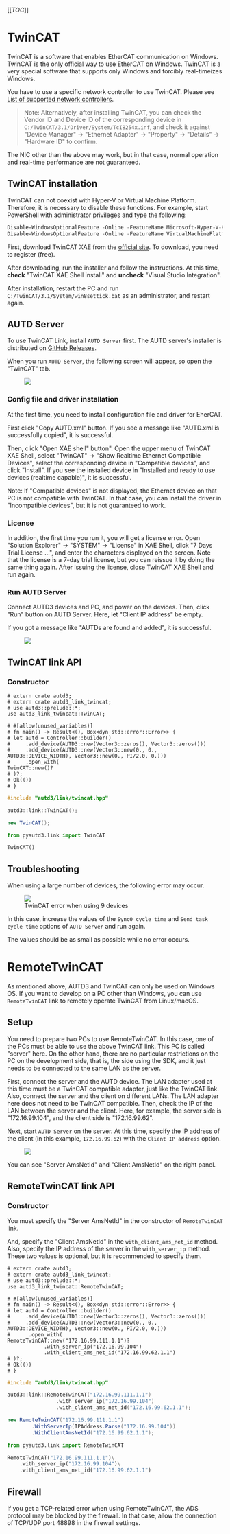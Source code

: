 [[_TOC_]]

# TwinCAT

TwinCAT is a software that enables EtherCAT communication on Windows.
TwinCAT is the only official way to use EtherCAT on Windows.
TwinCAT is a very special software that supports only Windows and forcibly real-timeizes Windows.

You have to use a specific network controller to use TwinCAT.
Please see [List of supported network controllers](https://infosys.beckhoff.com/english.php?content=../content/1033/tc3_overview/9309844363.html&id=).

> Note: Alternatively, after installing TwinCAT, you can check the Vendor ID and Device ID of the corresponding device in `C:/TwinCAT/3.1/Driver/System/TcI8254x.inf`, and check it against "Device Manager" → "Ethernet Adapter" → "Property" → "Details" → "Hardware ID" to confirm.

The NIC other than the above may work, but in that case, normal operation and real-time performance are not guaranteed.

## TwinCAT installation

TwinCAT can not coexist with Hyper-V or Virtual Machine Platform.
Therefore, it is necessary to disable these functions.
For example, start PowerShell with administrator privileges and type the following:

```PowerShell
Disable-WindowsOptionalFeature -Online -FeatureName Microsoft-Hyper-V-Hypervisor
Disable-WindowsOptionalFeature -Online -FeatureName VirtualMachinePlatform
```

First, download TwinCAT XAE from the [official site](https://www.beckhoff.com/en-en/).
To download, you need to register (free).

After downloading, run the installer and follow the instructions.
At this time, **check** "TwinCAT XAE Shell install" and **uncheck** "Visual Studio Integration".

After installation, restart the PC and run `C:/TwinCAT/3.1/System/win8settick.bat` as an administrator, and restart again.

## AUTD Server

To use TwinCAT Link, install `AUTD Server` first.
The AUTD server's installer is distributed on [GitHub Releases](https://github.com/shinolab/autd3/releases).

When you run `AUTD Server`, the following screen will appear, so open the "TwinCAT" tab.

<figure>
  <img src="../../fig/Users_Manual/autdserver_twincat.jpg"/>
</figure>

### Config file and driver installation

At the first time, you need to install configuration file and driver for EherCAT.

First click "Copy AUTD.xml" button.
If you see a message like "AUTD.xml is successfully copied", it is successful.

Then, click "Open XAE shell" button".
Open the upper menu of TwinCAT XAE Shell, select "TwinCAT" → "Show Realtime Ethernet Compatible Devices", select the corresponding device in "Compatible devices", and click "Install".
If you see the installed device in "Installed and ready to use devices (realtime capable)", it is successful.

Note: If "Compatible devices" is not displayed, the Ethernet device on that PC is not compatible with TwinCAT.
In that case, you can install the driver in "Incompatible devices", but it is not guaranteed to work.

### License

In addition, the first time you run it, you will get a license error.
Open "Solution Explorer" → "SYSTEM" → "License" in XAE Shell, click "7 Days Trial License ...", and enter the characters displayed on the screen.
Note that the license is a 7-day trial license, but you can reissue it by doing the same thing again.
After issuing the license, close TwinCAT XAE Shell and run again.

### Run AUTD Server

Connect AUTD3 devices and PC, and power on the devices.
Then, click "Run" button on AUTD Server.
Here, let "Client IP address" be empty.

If you got a message like "AUTDs are found and added", it is successful.

<figure>
  <img src="../../fig/Users_Manual/autdserver_twincat_run.jpg"/>
</figure>

## TwinCAT link API

### Constructor

```rust,should_panic,edition2021
# extern crate autd3;
# extern crate autd3_link_twincat;
# use autd3::prelude::*;
use autd3_link_twincat::TwinCAT;

# #[allow(unused_variables)]
# fn main() -> Result<(), Box<dyn std::error::Error>> {
# let autd = Controller::builder()
#     .add_device(AUTD3::new(Vector3::zeros(), Vector3::zeros()))
#     .add_device(AUTD3::new(Vector3::new(0., 0., AUTD3::DEVICE_WIDTH), Vector3::new(0., PI/2.0, 0.)))
#     .open_with(
TwinCAT::new()?
# )?;
# Ok(())
# }
```

```cpp
#include "autd3/link/twincat.hpp"

autd3::link::TwinCAT();
```

```cs
new TwinCAT();
```

```python
from pyautd3.link import TwinCAT

TwinCAT()
```

## Troubleshooting

When using a large number of devices, the following error may occur.

<figure>
  <img src="../../fig/Users_Manual/tcerror.jpg"/>
  <figcaption>TwinCAT error when using 9 devices</figcaption>
</figure>

In this case, increase the values of the `Sync0 cycle time` and `Send task cycle time` options of `AUTD Server` and run again.

The values should be as small as possible while no error occurs.

# RemoteTwinCAT

As mentioned above, AUTD3 and TwinCAT can only be used on Windows OS.
If you want to develop on a PC other than Windows, you can use `RemoteTwinCAT` link to remotely operate TwinCAT from Linux/macOS.

## Setup

You need to prepare two PCs to use RemoteTwinCAT.
In this case, one of the PCs must be able to use the above TwinCAT link.
This PC is called "server" here.
On the other hand, there are no particular restrictions on the PC on the development side, that is, the side using the SDK, and it just needs to be connected to the same LAN as the server.

First, connect the server and the AUTD device.
The LAN adapter used at this time must be a TwinCAT compatible adapter, just like the TwinCAT link.
Also, connect the server and the client on different LANs.
The LAN adapter here does not need to be TwinCAT compatible.
Then, check the IP of the LAN between the server and the client.
Here, for example, the server side is "172.16.99.104", and the client side is "172.16.99.62".

Next, start `AUTD Server` on the server.
At this time, specify the IP address of the client (in this example, `172.16.99.62`) with the `Client IP address` option.

<figure>
  <img src="../../fig/Users_Manual/autdserver_remotetwincat.jpg"/>
</figure>

You can see "Server AmsNetId" and "Client AmsNetId" on the right panel.

## RemoteTwinCAT link API

### Constructor

You must specify the "Server AmsNetId" in the constructor of `RemoteTwinCAT` link.

And, specify the "Client AmsNetId" in the `with_client_ams_net_id` method.
Also, specify the IP address of the server in the `with_server_ip` method.
These two values is optional, but it is recommended to specify them.

```rust,should_panic,edition2021
# extern crate autd3;
# extern crate autd3_link_twincat;
# use autd3::prelude::*;
use autd3_link_twincat::RemoteTwinCAT;

# #[allow(unused_variables)]
# fn main() -> Result<(), Box<dyn std::error::Error>> {
# let autd = Controller::builder()
#     .add_device(AUTD3::new(Vector3::zeros(), Vector3::zeros()))
#     .add_device(AUTD3::new(Vector3::new(0., 0., AUTD3::DEVICE_WIDTH), Vector3::new(0., PI/2.0, 0.)))
#      .open_with(
RemoteTwinCAT::new("172.16.99.111.1.1")?
            .with_server_ip("172.16.99.104")
            .with_client_ams_net_id("172.16.99.62.1.1")
# )?;
# Ok(())
# }
```

```cpp
#include "autd3/link/twincat.hpp"

autd3::link::RemoteTwinCAT("172.16.99.111.1.1")
				.with_server_ip("172.16.99.104")
				.with_client_ams_net_id("172.16.99.62.1.1");
```

```cs
new RemoteTwinCAT("172.16.99.111.1.1")
        .WithServerIp(IPAddress.Parse("172.16.99.104"))
        .WithClientAmsNetId("172.16.99.62.1.1");
```

```python
from pyautd3.link import RemoteTwinCAT

RemoteTwinCAT("172.16.99.111.1.1")\
    .with_server_ip("172.16.99.104")\
    .with_client_ams_net_id("172.16.99.62.1.1")
```

## Firewall

If you get a TCP-related error when using RemoteTwinCAT, the ADS protocol may be blocked by the firewall.
In that case, allow the connection of TCP/UDP port 48898 in the firewall settings.
